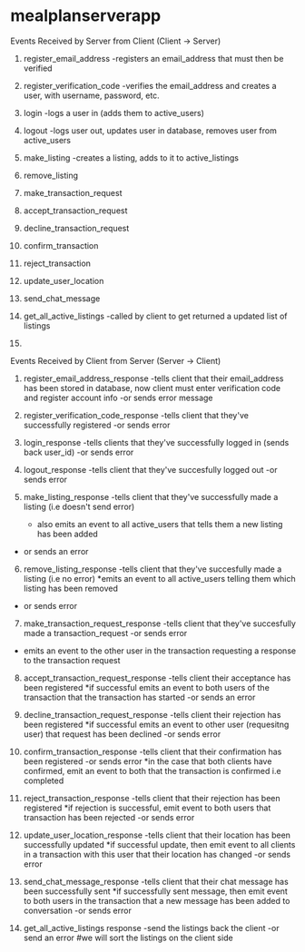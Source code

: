 # mealplanserverapp

Events Received by Server from Client (Client -> Server)
1. register_email_address
-registers an email_address that must then be verified
2. register_verification_code
-verifies the email_address and creates a user, with username, password, etc.

3. login
-logs a user in (adds them to active_users)
4. logout
-logs user out, updates user in database, removes user from active_users

5. make_listing
-creates a listing, adds to it to active_listings
6. remove_listing

7. make_transaction_request
8. accept_transaction_request
9. decline_transaction_request
10. confirm_transaction
11. reject_transaction

12. update_user_location
13. send_chat_message

14. get_all_active_listings
-called by client to get returned a updated list of listings
15.


Events Received by Client from Server (Server -> Client)
1. register_email_address_response
-tells client that their email_address has been stored in database, now client must enter verification code
and register account info
-or sends error message

2. register_verification_code_response
-tells client that they've successfully registered
-or sends error

3. login_response
-tells clients that they've successfully logged in (sends back user_id)
-or sends error

4. logout_response
-tells client that they've succesfully logged out
-or sends error

5. make_listing_response
-tells client that they've successfully made a listing (i.e doesn't send error)
    * also emits an event to all active_users that tells them a new listing has been added
- or sends an error
6. remove_listing_response
-tells client that they've succesfully made a listing (i.e no error)
    *emits an event to all active_users telling them which listing has been removed

- or sends error
7. make_transaction_request_response
-tells client that they've succesfully made a transaction_request
-or sends error
* emits an event to the other user in the transaction requesting a response to the transaction request

8. accept_transaction_request_response
-tells client their acceptance has been registered
    *if successful emits an event to both users of the transaction that the transaction has started
-or sends an error

9. decline_transaction_request_response
 -tells client their rejection has been registered
    *if successful emits an event to other user (requesitng user) that request has been declined
 -or sends error

10. confirm_transaction_response
-tells client that their confirmation has been registered
-or sends error
*in the case that both clients have confirmed, emit an event to both that the transaction is confirmed i.e completed

11. reject_transaction_response
-tells client that their rejection has been registered
    *if rejection is successful, emit event to both users that transaction has been rejected
-or sends error

12. update_user_location_response
-tells client that their location has been successfully updated
    *if successful update, then emit event to all clients in a transaction with this user that their location has changed
-or sends error

13. send_chat_message_response
-tells client that their chat message has been successfully sent
    *if successfully sent message, then emit event to both users in the transaction that a new message has been added to conversation
-or sends error

14. get_all_active_listings response
-send the listings back the client
-or send an error
#we will sort the listings on the client side



